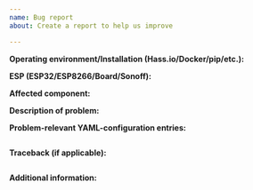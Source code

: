 ```yaml
---
name: Bug report
about: Create a report to help us improve

---
```


<!-- Thanks for reporting a bug for this project. READ THIS FIRST:
- Please make sure to submit issues in the right GitHub repository, if unsure just post it here:

  - esphomelib [https://github.com/OttoWinter/esphomelib] - Report bugs there if the ESP is crashing
     or a feature is not working as expected. Also use this if you're using this project solely as a C++ library, without YAML configurations.
  - esphomeyaml [https://github.com/OttoWinter/esphomeyaml] - This is mostly for reporting bugs when you get a long stack trace while compiling or if a configuration fails to validate.
  - esphomedocs [https://github.com/OttoWinter/esphomedocs] - Report bugs there if the documentation is wrong/outdated.

- Provide as many details as possible. Paste logs, configuration sample and code into the backticks (```). Do not delete any text from this template!
-->

**Operating environment/Installation (Hass.io/Docker/pip/etc.):**
<!--
Please provide details about your environment.
-->

**ESP (ESP32/ESP8266/Board/Sonoff):**
<!--
Please provide details about which ESP you're using.
-->

**Affected component:**
<!--
Please add the link to the documentation at https://esphomelib.com/esphomeyaml/index.html of the component in question.
-->


**Description of problem:**


**Problem-relevant YAML-configuration entries:**
```yaml

```

**Traceback (if applicable):**
<!--
Please copy the traceback here if compilation is failing. If possible, also connect to the ESP and copy its logs into the backticks.
-->
```

```

**Additional information:**
